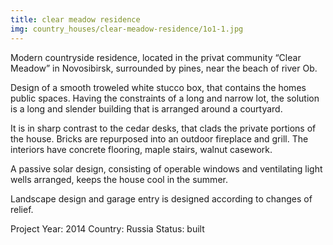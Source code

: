 ```yaml
---
title: clear meadow residence
img: country_houses/clear-meadow-residence/1o1-1.jpg
---
```

Modern countryside residence, located in the privat community “Clear Meadow” in Novosibirsk, surrounded by pines, near the beach of river Ob.

Design of a smooth troweled white stucco box, that contains the homes public spaces. Having the constraints of a long and narrow lot, the solution is a long and slender building that is arranged around a courtyard.

It is in sharp contrast to the cedar desks, that clads the private portions of the house. Bricks are repurposed into an outdoor fireplace and grill. The interiors have concrete flooring, maple stairs, walnut casework.

A passive solar design, consisting of operable windows and ventilating light wells arranged, keeps the house cool in the summer.

Landscape design and garage entry is designed according to changes of relief.

Project Year: 2014
Country: Russia
Status: built
